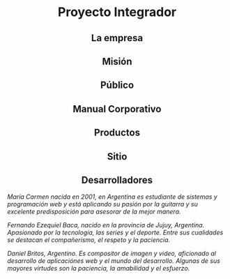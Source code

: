 <div align="center">
  <h1> Proyecto Integrador </h1>
</div>

<div align="center">
  <h2> La empresa </h2>
</div>

<div align="center">
  <h2> Misión </h2>
</div>

<div align="center">
  <h2> Público </h2>
</div>

<div align="center">
  <h2> Manual Corporativo </h2>
</div>

<div align="center">
  <h2> Productos </h2>
</div>

<div align ="center">
  <h2> Sitio </h2>
</div>

<div align="center">
   <h2>Desarrolladores</h2>  
</div>


<p><i>María Carmen nacida en 2001, en Argentina es estudiante de sistemas y programación web y está aplicando su pasión por la guitarra  y su excelente predisposición para asesorar de la mejor manera.</i></p>
<p><i>Fernando Ezequiel Baca, nacido en la provincia de Jujuy, Argentina. Apasionado por la tecnología, las series y el deporte. Entre sus cualidades se destacan el compañerismo, el respeto y la paciencia.</i></p>
<p><i>Daniel Britos, Argentino. Es compositor de imagen y video, aficionado al desarrollo de aplicaciónes web y el mundo del desarrollo. Algunas de sus mayores virtudes son la paciencia, la amabilidad y el esfuerzo.</i></p>





